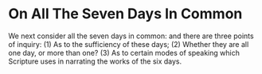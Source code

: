 # On All The Seven Days In Common

We next consider all the seven days in common: and there are three points of inquiry:
(1) As to the sufficiency of these days;
(2) Whether they are all one day, or more than one?
(3) As to certain modes of speaking which Scripture uses in narrating the works of the six days.